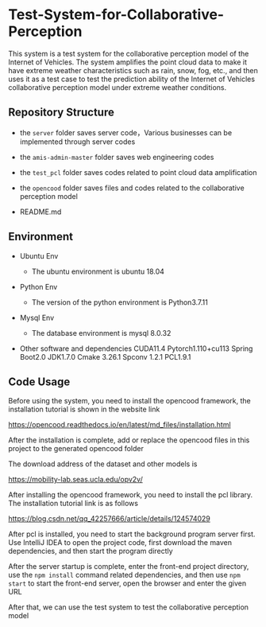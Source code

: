 # Test-System-for-Collaborative-Perception

This system is a test system for the collaborative perception model of the Internet of Vehicles. The system amplifies the point cloud data to make it have extreme weather characteristics such as rain, snow, fog, etc., and then uses it as a test case to test the prediction ability of the Internet of Vehicles collaborative perception model under extreme weather conditions.


## Repository Structure

  + the `server` folder saves server code，Various businesses can be implemented through server codes
  + the `amis-admin-master` folder saves web engineering codes
  + the `test_pcl` folder saves codes related to point cloud data amplification
  + the `opencood` folder saves files and codes related to the collaborative perception model
 
  + README.md


## Environment

+ Ubuntu Env
  + The ubuntu environment is ubuntu 18.04

+ Python Env
  + The version of the python environment is Python3.7.11

+ Mysql Env
  + The database environment is mysql 8.0.32

+ Other software and dependencies
  CUDA11.4 Pytorch1.110+cu113 Spring Boot2.0 JDK1.7.0
  Cmake 3.26.1 Spconv 1.2.1 PCL1.9.1
  



## Code Usage

Before using the system, you need to install the opencood framework, the installation tutorial is shown in the website link

https://opencood.readthedocs.io/en/latest/md_files/installation.html

After the installation is complete, add or replace the opencood files in this project to the generated opencood folder

The download address of the dataset and other models is

https://mobility-lab.seas.ucla.edu/opv2v/

After installing the opencood framework, you need to install the pcl library. The installation tutorial link is as follows

https://blog.csdn.net/qq_42257666/article/details/124574029

After pcl is installed, you need to start the background program server first. Use IntelliJ IDEA to open the project code, first download the maven dependencies, and then start the program directly

After the server startup is complete, enter the front-end project directory, use the `npm install` command related dependencies, and then use `npm start` to start the front-end server, open the browser and enter the given URL

After that, we can use the test system to test the collaborative perception model

